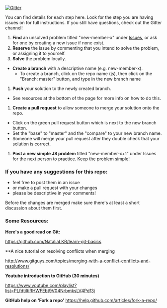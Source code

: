 [![Gitter](https://badges.gitter.im/Join%20Chat.svg)](https://gitter.im/codingforeveryone/js?utm_source=badge&utm_medium=badge&utm_campaign=pr-badge&utm_content=badge)

You can find details for each step here. Look for the step you are having issues on for full instructions. If you still have questions, check out the Gitter channel!

1. **Find** an unsolved problem titled "new-member-x" under [Issues](../../issues), or ask for one by creating a new issue if none exist.
1. **Reserve** the issue by commenting that you intend to solve the problem, or assigning it to yourself.
1. **Solve** the problem locally.
* **Create a branch** with a descriptive name (e.g. new-member-x).
  - To create a branch, click on the repo name (js), then click on the "Branch: master" button, and type in the new branch name
1. **Push** your solution to the newly created branch.
  - See resources at the bottom of the page for more info on how to do this.
1. **Create a pull request** to allow someone to merge your solution onto the repo.
  - Click on the green pull request button which is next to the new branch button.
  - Set the "base" to "master" and the "compare" to your new branch name.
  - Someone will merge your pull request after they double check that your solution is correct.
1. **Post a new simple JS problem** titled "new-member-x+1" under Issues for the next person to practice. Keep the problem simple!

### If you have any suggestions for this repo:

* feel free to post them in an issue
* or make a pull request with your changes
* please be descriptive in your comments!

Before the changes are merged make sure there's at least a short discussion about them first.

### Some Resources:
**Here's a good read on Git:**

https://github.com/NataliaLKB/learn-git-basics

**A nice tutorial on resolving conflicts when merging

http://www.gitguys.com/topics/merging-with-a-conflict-conflicts-and-resolutions/

**Youtube introduction to GitHub (30 minutes)**

https://www.youtube.com/playlist?list=PLfdtiltiRHWFEbt9V04NrbmksLV4Pdf3j

**GitHub help on 'Fork a repo'**
https://help.github.com/articles/fork-a-repo/
